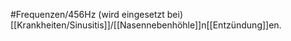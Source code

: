 #Frequenzen/456Hz
(wird eingesetzt bei) [[Krankheiten/Sinusitis]]/[[Nasennebenhöhle]]n[[Entzündung]]en.